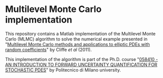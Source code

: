 # Multilevel Monte Carlo implementation

This repository contains a Matlab implementation of the Multilevel Monte Carlo (MLMC) algorithm to solve the numerical example presented in "[Multilevel Monte Carlo methods and applications to elliptic PDEs with random coefficients](https://link.springer.com/article/10.1007/s00791-011-0160-x)" by Cliffe *et al* (2011).

This implementation of the algorithm is part of the Ph.D. course "[058410 - AN INTRODUCTION TO FORWARD UNCERTAINTY QUANTIFICATION FOR STOCHASTIC PDES](https://www11.ceda.polimi.it/schedaincarico/schedaincarico/controller/scheda_pubblica/SchedaPublic.do?&evn_default=evento&al_id_srv=178&returnURL=https%3A%2F%2Fwww12.ceda.polimi.it%2Fportale_carriera_studente%2Fportale_carriera_studente%2Fcontroller%2FVisualizzaCarriere.do%3Fjaf_currentWFID%3Dmain%26EVN_SHOW_HOMEPAGE%3Devento%26__pj0%3D0%26__pj1%3D587f2aadd272ade97a5ff0587ab380c6&lang=IT&polij_device_category=PERSONAL_COMPUTER&al_id_srv_chiamante=2161&c_insegn=058410&lang=IT&matricola=227817&__pj0=0&__pj1=a8e55f11db9922064812e69a0207b3f8)" by Politecnico di Milano university.
